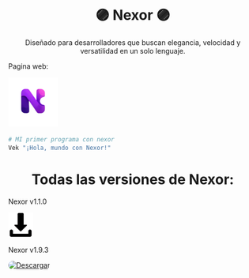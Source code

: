 <h1 align="center">🟣 Nexor 🟣</h1>
<p align="center">Diseñado para desarrolladores que buscan elegancia, velocidad y versatilidad en un solo lenguaje.</p>

<p align="left">Pagina web:</p>
<a href="https://emiliano-hn.github.io/Nexor/">
  <img src="Nexor-Data/Nexor-imagenes/Nexor-sin-fondo.png" width="100" alt="Pagina Web">
</a>

```bash
# MI primer programa con nexor
Vek "¡Hola, mundo con Nexor!"
```

<h1 align="center">Todas las versiones de Nexor:</h1>

<p align="left">Nexor v1.1.0</p>
<a href="https://github.com/user-attachments/files/22035692/Nexor.v1.1.0.zip" download>
  <img src="Nexor-Data/Nexor-imagenes/descarga.png" width="50" height="50" alt="Descargar">
</a>

<p align="left">Nexor v1.9.3</p>
<a href="https://github.com/Emiliano-HN/Nexor/releases/download/v1.1.0/Nexor%20v1.1.0.zip">
  <img src="Nexor-Data/Nexor-imagenes/boton-descarga.png" width="200" height="60" style="border-radius:12px;" alt="Descargar">
</a>
